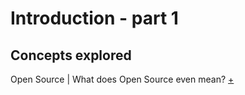 # Introduction - part 1
## Concepts explored
Open Source | What does Open Source even mean? [+](https://medium.com/@kenjagan/what-does-open-source-even-mean-6bd47befe696)
